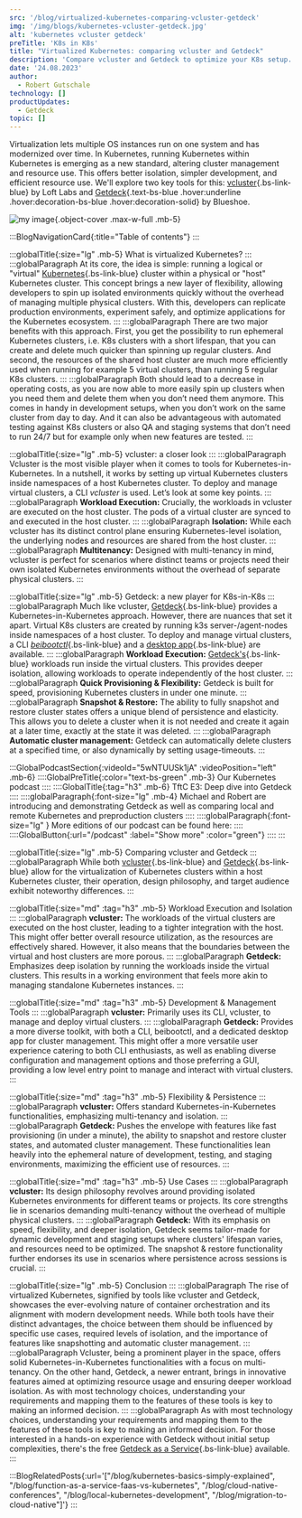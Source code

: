```yaml
---
src: '/blog/virtualized-kubernetes-comparing-vcluster-getdeck'
img: '/img/blogs/kubernetes-vcluster-getdeck.jpg'
alt: 'kubernetes vcluster getdeck'
preTitle: 'K8s in K8s'
title: "Virtualized Kubernetes: comparing vcluster and Getdeck"
description: 'Compare vcluster and Getdeck to optimize your K8s setup. Learn how virtualized K8s boosts resource use, reduces costs, and streamlines development.'
date: '24.08.2023'
author:
  - Robert Gutschale
technology: []
productUpdates:
  - Getdeck
topic: []
---
```

Virtualization lets multiple OS instances run on one system and has modernized over time. In Kubernetes, running Kubernetes within Kubernetes is emerging as a new standard, altering cluster management and resource use. This offers better isolation, simpler development, and efficient resource use. We'll explore two key tools for this: [vcluster](https://www.vcluster.com/){.bs-link-blue} by Loft Labs and [Getdeck](https://getdeck.dev/){.text-bs-blue .hover:underline .hover:decoration-bs-blue .hover:decoration-solid} by Blueshoe.
<!--more-->

![my image](/img/blogs/kubernetes-vcluster-getdeck.jpg){.object-cover .max-w-full .mb-5}

:::BlogNavigationCard{:title="Table of contents"}
:::

:::globalTitle{:size="lg" .mb-5}
What is virtualized Kubernetes?
:::
:::globalParagraph
At its core, the idea is simple: running a logical or "virtual" [Kubernetes](https://kubernetes.io/de/docs/concepts/overview/what-is-kubernetes/){.bs-link-blue} cluster within a physical or "host" Kubernetes cluster. This concept brings a new layer of flexibility, allowing developers to spin up isolated environments quickly without the overhead of managing multiple physical clusters. With this, developers can replicate production environments, experiment safely, and optimize applications for the Kubernetes ecosystem.
:::
:::globalParagraph
There are two major benefits with this approach. First, you get the possibility to run ephemeral Kubernetes clusters, i.e. K8s clusters with a short lifespan, that you can create and delete much quicker than spinning up regular clusters. And second, the resources of the shared host cluster are much more efficiently used when running for example 5 virtual clusters, than running 5 regular K8s clusters.
:::
:::globalParagraph
Both should lead to a decrease in operating costs, as you are now able to more easily spin up clusters when you need them and delete them when you don’t need them anymore. This comes in handy in development setups, when you don’t work on the same cluster from day to day. And it can also be advantageous with automated testing against K8s clusters or also QA and staging systems that don’t need to run 24/7 but for example only when new features are tested.
:::

:::globalTitle{:size="lg" .mb-5}
vcluster: a closer look
:::
:::globalParagraph
Vcluster is the most visible player when it comes to tools for Kubernetes-in-Kubernetes. In a nutshell, it works by setting up virtual Kubernetes clusters inside namespaces of a host Kubernetes cluster. To deploy and manage virtual clusters, a CLI _vcluster_ is used. Let’s look at some key points.
:::
:::globalParagraph
**Workload Execution:** Crucially, the workloads in vcluster are executed on the host cluster. The pods of a virtual cluster are synced to and executed in the host cluster.
:::
:::globalParagraph
**Isolation:** While each vcluster has its distinct control plane ensuring Kubernetes-level isolation, the underlying nodes and resources are shared from the host cluster.
:::
:::globalParagraph
**Multitenancy:** Designed with multi-tenancy in mind, vcluster is perfect for scenarios where distinct teams or projects need their own isolated Kubernetes environments without the overhead of separate physical clusters.
:::

:::globalTitle{:size="lg" .mb-5}
Getdeck: a new player for K8s-in-K8s
:::
:::globalParagraph
Much like vcluster, [Getdeck](/products){.bs-link-blue} provides a Kubernetes-in-Kubernetes approach. However, there are nuances that set it apart. Virtual K8s clusters are created by running k3s server-/agent-nodes inside namespaces of a host cluster. To deploy and manage virtual clusters, a CLI [_beibootctl_](https://github.com/Getdeck/beiboot){.bs-link-blue} and a [desktop app](https://github.com/Getdeck/Getdeck-Desktop){.bs-link-blue} are available.
:::
:::globalParagraph
**Workload Execution:**  [Getdeck's](/products){.bs-link-blue} workloads run inside the virtual clusters. This provides deeper isolation, allowing workloads to operate independently of the host cluster.
:::
:::globalParagraph
**Quick Provisioning & Flexibility:** Getdeck is built for speed, provisioning Kubernetes clusters in under one minute.
:::
:::globalParagraph
**Snapshot & Restore:** The ability to fully snapshot and restore cluster states offers a unique blend of persistence and elasticity. This allows you to delete a cluster when it is not needed and create it again at a later time, exactly at the state it was deleted.
:::
:::globalParagraph
**Automatic cluster management:** Getdeck can automatically delete clusters at a specified time, or also dynamically by setting usage-timeouts.
:::


:::GlobalPodcastSection{:videoId="5wNTUUSk1jA" :videoPosition="left" .mb-6}
::::GlobalPreTitle{:color="text-bs-green" .mb-3}
Our Kubernetes podcast
::::
::::GlobalTitle{:tag="h3" .mb-6}
TftC E3: Deep dive into Getdeck
::::
::::globalParagraph{:font-size="lg" .mb-4}
Michael and Robert are introducing and demonstrating Getdeck as well as comparing local and remote Kubernetes and preproduction clusters
::::
::::globalParagraph{:font-size="lg" }
More editions of our podcast can be found here:
::::
::::GlobalButton{:url="/podcast" :label="Show more" :color="green"}
::::
:::


:::globalTitle{:size="lg" .mb-5}
Comparing vcluster and Getdeck
:::
:::globalParagraph
While both [vcluster](https://www.vcluster.com/){.bs-link-blue} and [Getdeck](/products){.bs-link-blue} allow for the virtualization of Kubernetes clusters within a host Kubernetes cluster, their operation, design philosophy, and target audience exhibit noteworthy differences.
:::

:::globalTitle{:size="md" :tag="h3" .mb-5}
Workload Execution and Isolation
:::
:::globalParagraph
**vcluster:** The workloads of the virtual clusters are executed on the host cluster, leading to a tighter integration with the host. This might offer better overall resource utilization, as the resources are effectively shared. However, it also means that the boundaries between the virtual and host clusters are more porous.
:::
:::globalParagraph
**Getdeck:** Emphasizes deep isolation by running the workloads inside the virtual clusters. This results in a working environment that feels more akin to managing standalone Kubernetes instances.
:::

:::globalTitle{:size="md" :tag="h3" .mb-5}
Development & Management Tools
:::
:::globalParagraph
**vcluster:** Primarily uses its CLI, vcluster, to manage and deploy virtual clusters.
:::
:::globalParagraph
**Getdeck:** Provides a more diverse toolkit, with both a CLI, beibootctl, and a dedicated desktop app for cluster management. This might offer a more versatile user experience catering to both CLI enthusiasts, as well as enabling diverse configuration and management options and those preferring a GUI, providing a low level entry point to manage and interact with virtual clusters.
:::

:::globalTitle{:size="md" :tag="h3" .mb-5}
Flexibility & Persistence
:::
:::globalParagraph
**vcluster:** Offers standard Kubernetes-in-Kubernetes functionalities, emphasizing multi-tenancy and isolation.
:::
:::globalParagraph
**Getdeck:** Pushes the envelope with features like fast provisioning (in under a minute), the ability to snapshot and restore cluster states, and automated cluster management. These functionalities lean heavily into the ephemeral nature of development, testing, and staging environments, maximizing the efficient use of resources.
:::

:::globalTitle{:size="md" :tag="h3" .mb-5}
Use Cases
:::
:::globalParagraph
**vcluster:** Its design philosophy revolves around providing isolated Kubernetes environments for different teams or projects. Its core strengths lie in scenarios demanding multi-tenancy without the overhead of multiple physical clusters.
:::
:::globalParagraph
**Getdeck:** With its emphasis on speed, flexibility, and deeper isolation, Getdeck seems tailor-made for dynamic development and staging setups where clusters' lifespan varies, and resources need to be optimized. The snapshot & restore functionality further endorses its use in scenarios where persistence across sessions is crucial.
:::

:::globalTitle{:size="lg" .mb-5}
Conclusion
:::
:::globalParagraph
The rise of virtualized Kubernetes, signified by tools like vcluster and Getdeck, showcases the ever-evolving nature of container orchestration and its alignment with modern development needs. While both tools have their distinct advantages, the choice between them should be influenced by specific use cases, required levels of isolation, and the importance of features like snapshotting and automatic cluster management.
:::
:::globalParagraph
Vcluster, being a prominent player in the space, offers solid Kubernetes-in-Kubernetes functionalities with a focus on multi-tenancy. On the other hand, Getdeck, a newer entrant, brings in innovative features aimed at optimizing resource usage and ensuring deeper workload isolation. As with most technology choices, understanding your requirements and mapping them to the features of these tools is key to making an informed decision.
:::
:::globalParagraph
As with most technology choices, understanding your requirements and mapping them to the features of these tools is key to making an informed decision. For those interested in a hands-on experience with Getdeck without initial setup complexities, there's the free [Getdeck as a Service](https://getdeck.dev/docs/getdeck-as-a-service/){.bs-link-blue} available.
:::


:::BlogRelatedPosts{:url='["/blog/kubernetes-basics-simply-explained", "/blog/function-as-a-service-faas-vs-kubernetes", "/blog/cloud-native-conferences", "/blog/local-kubernetes-development", "/blog/migration-to-cloud-native"]'}
:::
